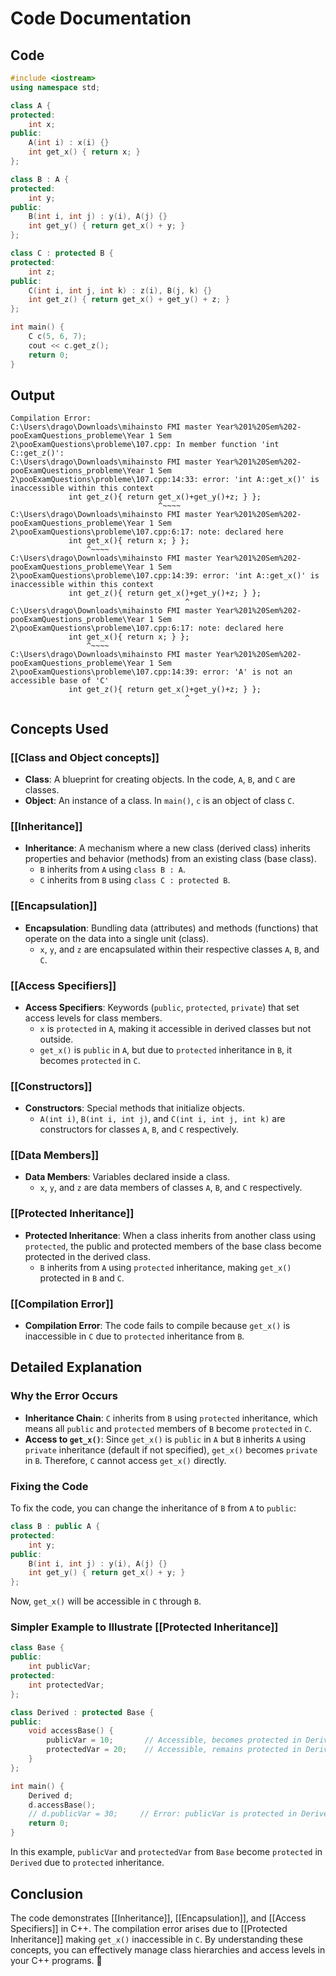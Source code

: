 # Code Documentation

## Code
```cpp
#include <iostream>
using namespace std;

class A {
protected:
    int x;
public:
    A(int i) : x(i) {}
    int get_x() { return x; }
};

class B : A {
protected:
    int y;
public:
    B(int i, int j) : y(i), A(j) {}
    int get_y() { return get_x() + y; }
};

class C : protected B {
protected:
    int z;
public:
    C(int i, int j, int k) : z(i), B(j, k) {}
    int get_z() { return get_x() + get_y() + z; }
};

int main() {
    C c(5, 6, 7);
    cout << c.get_z();
    return 0;
}
```

## Output
```
Compilation Error:
C:\Users\drago\Downloads\mihainsto FMI master Year%201%20Sem%202-pooExamQuestions_probleme\Year 1 Sem 2\pooExamQuestions\probleme\107.cpp: In member function 'int C::get_z()':
C:\Users\drago\Downloads\mihainsto FMI master Year%201%20Sem%202-pooExamQuestions_probleme\Year 1 Sem 2\pooExamQuestions\probleme\107.cpp:14:33: error: 'int A::get_x()' is inaccessible within this context
             int get_z(){ return get_x()+get_y()+z; } };
                                 ^~~~~
C:\Users\drago\Downloads\mihainsto FMI master Year%201%20Sem%202-pooExamQuestions_probleme\Year 1 Sem 2\pooExamQuestions\probleme\107.cpp:6:17: note: declared here
             int get_x(){ return x; } };
                 ^~~~~
C:\Users\drago\Downloads\mihainsto FMI master Year%201%20Sem%202-pooExamQuestions_probleme\Year 1 Sem 2\pooExamQuestions\probleme\107.cpp:14:39: error: 'int A::get_x()' is inaccessible within this context
             int get_z(){ return get_x()+get_y()+z; } };
                                       ^
C:\Users\drago\Downloads\mihainsto FMI master Year%201%20Sem%202-pooExamQuestions_probleme\Year 1 Sem 2\pooExamQuestions\probleme\107.cpp:6:17: note: declared here
             int get_x(){ return x; } };
                 ^~~~~
C:\Users\drago\Downloads\mihainsto FMI master Year%201%20Sem%202-pooExamQuestions_probleme\Year 1 Sem 2\pooExamQuestions\probleme\107.cpp:14:39: error: 'A' is not an accessible base of 'C'
             int get_z(){ return get_x()+get_y()+z; } };
                                       ^
```

## Concepts Used

### [[Class and Object concepts]]
- **Class**: A blueprint for creating objects. In the code, `A`, `B`, and `C` are classes.
- **Object**: An instance of a class. In `main()`, `c` is an object of class `C`.

### [[Inheritance]]
- **Inheritance**: A mechanism where a new class (derived class) inherits properties and behavior (methods) from an existing class (base class).
  - `B` inherits from `A` using `class B : A`.
  - `C` inherits from `B` using `class C : protected B`.

### [[Encapsulation]]
- **Encapsulation**: Bundling data (attributes) and methods (functions) that operate on the data into a single unit (class).
  - `x`, `y`, and `z` are encapsulated within their respective classes `A`, `B`, and `C`.

### [[Access Specifiers]]
- **Access Specifiers**: Keywords (`public`, `protected`, `private`) that set access levels for class members.
  - `x` is `protected` in `A`, making it accessible in derived classes but not outside.
  - `get_x()` is `public` in `A`, but due to `protected` inheritance in `B`, it becomes `protected` in `C`.

### [[Constructors]]
- **Constructors**: Special methods that initialize objects.
  - `A(int i)`, `B(int i, int j)`, and `C(int i, int j, int k)` are constructors for classes `A`, `B`, and `C` respectively.

### [[Data Members]]
- **Data Members**: Variables declared inside a class.
  - `x`, `y`, and `z` are data members of classes `A`, `B`, and `C` respectively.

### [[Protected Inheritance]]
- **Protected Inheritance**: When a class inherits from another class using `protected`, the public and protected members of the base class become protected in the derived class.
  - `B` inherits from `A` using `protected` inheritance, making `get_x()` protected in `B` and `C`.

### [[Compilation Error]]
- **Compilation Error**: The code fails to compile because `get_x()` is inaccessible in `C` due to `protected` inheritance from `B`.

## Detailed Explanation

### Why the Error Occurs
- **Inheritance Chain**: `C` inherits from `B` using `protected` inheritance, which means all `public` and `protected` members of `B` become `protected` in `C`.
- **Access to `get_x()`**: Since `get_x()` is `public` in `A` but `B` inherits `A` using `private` inheritance (default if not specified), `get_x()` becomes `private` in `B`. Therefore, `C` cannot access `get_x()` directly.

### Fixing the Code
To fix the code, you can change the inheritance of `B` from `A` to `public`:

```cpp
class B : public A {
protected:
    int y;
public:
    B(int i, int j) : y(i), A(j) {}
    int get_y() { return get_x() + y; }
};
```

Now, `get_x()` will be accessible in `C` through `B`.

### Simpler Example to Illustrate [[Protected Inheritance]]
```cpp
class Base {
public:
    int publicVar;
protected:
    int protectedVar;
};

class Derived : protected Base {
public:
    void accessBase() {
        publicVar = 10;       // Accessible, becomes protected in Derived
        protectedVar = 20;    // Accessible, remains protected in Derived
    }
};

int main() {
    Derived d;
    d.accessBase();
    // d.publicVar = 30;     // Error: publicVar is protected in Derived
    return 0;
}
```

In this example, `publicVar` and `protectedVar` from `Base` become `protected` in `Derived` due to `protected` inheritance.

## Conclusion
The code demonstrates [[Inheritance]], [[Encapsulation]], and [[Access Specifiers]] in C++. The compilation error arises due to [[Protected Inheritance]] making `get_x()` inaccessible in `C`. By understanding these concepts, you can effectively manage class hierarchies and access levels in your C++ programs. 🚀